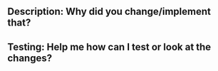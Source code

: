 <!--- PR Title: What changed/implement in this PR -->
<!--- Be specific, don't write a generic title please --> 
 
## Description: Why did you change/implement that?
<!-- Describe your changes in detail -->
<!-- FIRSTPART -->
<!-- 
I develop the first part as it is requested:

Escribe una programa que dado un número entero (con un número arbitrario de dígitos), lo convierta en números tipo LCD utilizando el siguiente formato:

```
   _  _     _  _  _  _  _  
 | _| _||_||_ |_   ||_||_|  
 ||_  _|  | _||_|  ||_| _|  
 ```
(cada digito tiene una altura de 3 líneas)

I modify some things. I display the result it on a web app and not in a console, it has an input text so you can write the number, then the number is shown in two ways    
    First way: As you requested on ascci code    
    Second way: With a component styled on scss by me

Currently, I work as a front end developer, my main programming language is javascript and I'm specialized in React js, also I can use other several frameworks like next is, node, express, a little of reacting native and angular2 and tools to a complaint like redux, context APIThis project, in particular, is developed on Next js with React js, Hooks, and scss
-->

## Testing: Help me how can I test or look at the changes?
<!-- Please describe in detail how you tested your changes or use screenshots -->

<!--
THE SECOND PART CONTAINS BOTH EXERCISES
-->
<!--FIRST PART-->
<!--
//Running the project from windows
To install the project you should clone it from GitHub
    * git clone [url]
Then you should change the branch on the root of the project with the next command
    * git checkout part1
Then you should install  the packages with the node package manager on the root of the project with the next command:
    * npm install
    o
    * npm install
Once you have installed all the packages you should run the project whit the next command:
    * npm run dev
Also, the project is deployed on netlify in the next URL
https://bright-coders-oop.netlify.app/

-->

<!--Second PART-->
<!--
//Running the project from windows
If you already clone this repo you can skip this step
To install the project you should clone it from GitHub
    * git clone [url]

Then you should change the branch on the root of the project with the next command
    * git checkout part2
Then you should install  the packages with the node package manager on the root of the project with the next command:
    * npm install
    o
    * npm install
Once you have installed all the packages you should run the project whit the next command:
    * npm run dev
Also, the project is deployed on netlify in the next URL
https://bright-coders-oop.netlify.app/


-->


